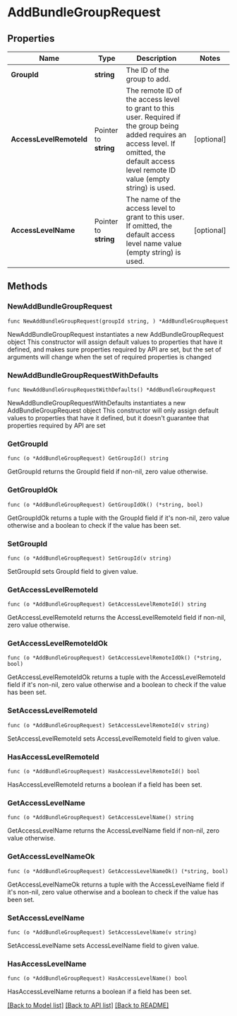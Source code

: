 # AddBundleGroupRequest

## Properties

Name | Type | Description | Notes
------------ | ------------- | ------------- | -------------
**GroupId** | **string** | The ID of the group to add. | 
**AccessLevelRemoteId** | Pointer to **string** | The remote ID of the access level to grant to this user. Required if the group being added requires an access level. If omitted, the default access level remote ID value (empty string) is used. | [optional] 
**AccessLevelName** | Pointer to **string** | The name of the access level to grant to this user. If omitted, the default access level name value (empty string) is used. | [optional] 

## Methods

### NewAddBundleGroupRequest

`func NewAddBundleGroupRequest(groupId string, ) *AddBundleGroupRequest`

NewAddBundleGroupRequest instantiates a new AddBundleGroupRequest object
This constructor will assign default values to properties that have it defined,
and makes sure properties required by API are set, but the set of arguments
will change when the set of required properties is changed

### NewAddBundleGroupRequestWithDefaults

`func NewAddBundleGroupRequestWithDefaults() *AddBundleGroupRequest`

NewAddBundleGroupRequestWithDefaults instantiates a new AddBundleGroupRequest object
This constructor will only assign default values to properties that have it defined,
but it doesn't guarantee that properties required by API are set

### GetGroupId

`func (o *AddBundleGroupRequest) GetGroupId() string`

GetGroupId returns the GroupId field if non-nil, zero value otherwise.

### GetGroupIdOk

`func (o *AddBundleGroupRequest) GetGroupIdOk() (*string, bool)`

GetGroupIdOk returns a tuple with the GroupId field if it's non-nil, zero value otherwise
and a boolean to check if the value has been set.

### SetGroupId

`func (o *AddBundleGroupRequest) SetGroupId(v string)`

SetGroupId sets GroupId field to given value.


### GetAccessLevelRemoteId

`func (o *AddBundleGroupRequest) GetAccessLevelRemoteId() string`

GetAccessLevelRemoteId returns the AccessLevelRemoteId field if non-nil, zero value otherwise.

### GetAccessLevelRemoteIdOk

`func (o *AddBundleGroupRequest) GetAccessLevelRemoteIdOk() (*string, bool)`

GetAccessLevelRemoteIdOk returns a tuple with the AccessLevelRemoteId field if it's non-nil, zero value otherwise
and a boolean to check if the value has been set.

### SetAccessLevelRemoteId

`func (o *AddBundleGroupRequest) SetAccessLevelRemoteId(v string)`

SetAccessLevelRemoteId sets AccessLevelRemoteId field to given value.

### HasAccessLevelRemoteId

`func (o *AddBundleGroupRequest) HasAccessLevelRemoteId() bool`

HasAccessLevelRemoteId returns a boolean if a field has been set.

### GetAccessLevelName

`func (o *AddBundleGroupRequest) GetAccessLevelName() string`

GetAccessLevelName returns the AccessLevelName field if non-nil, zero value otherwise.

### GetAccessLevelNameOk

`func (o *AddBundleGroupRequest) GetAccessLevelNameOk() (*string, bool)`

GetAccessLevelNameOk returns a tuple with the AccessLevelName field if it's non-nil, zero value otherwise
and a boolean to check if the value has been set.

### SetAccessLevelName

`func (o *AddBundleGroupRequest) SetAccessLevelName(v string)`

SetAccessLevelName sets AccessLevelName field to given value.

### HasAccessLevelName

`func (o *AddBundleGroupRequest) HasAccessLevelName() bool`

HasAccessLevelName returns a boolean if a field has been set.


[[Back to Model list]](../README.md#documentation-for-models) [[Back to API list]](../README.md#documentation-for-api-endpoints) [[Back to README]](../README.md)


